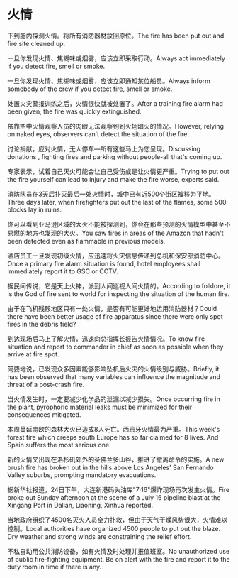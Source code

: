 # 火情

<p><span class="chinese">下到舱内探测火情。将所有消防器材放回原位。</span><span class="english">The fire has been put out and fire site cleaned up.</span></p>

<p><span class="chinese">一旦你发现火情、焦糊味或烟雾，应该立即采取行动。</span><span class="english">Always act immediately if you detect fire, smell or smoke.</span></p>

<p><span class="chinese">一旦你发现火情、焦糊味或烟雾，应该立即通知某位船员。</span><span class="english">Always inform somebody of the crew if you detect fire, smell or smoke.</span></p>

<p><span class="chinese">处置火灾警报训练之后，火情很快就被处置了。</span><span class="english">After a training fire alarm had been given, the fire was quickly extinguished.</span></p>

<p><span class="chinese">依靠空中火情观察人员的肉眼无法观察到到火场暗火的情况。</span><span class="english">However, relying on naked eyes, observers can't detect the situation of the fire.</span></p>

<p><span class="chinese">讨论捐献，应对火情，无人停车—所有这些马上为您呈现。</span><span class="english">Discussing donations , fighting fires and parking without people-all that's coming up.</span></p>

<p><span class="chinese">专家表示，试着自己灭火可能会让自己受伤或是让火情更严重。</span><span class="english">Trying to put out the fire yourself can lead to injury and make the fire worse, experts said.</span></p>

<p><span class="chinese">消防队员在3天后扑灭最后一处火情时，城中已有近500个街区被移为平地。</span><span class="english">Three days later, when firefighters put out the last of the flames, some 500 blocks lay in ruins.</span></p>

<p><span class="chinese">你可以看到亚马逊区域的大火不能被探测到，你会在那些预测的火情模型中甚至不易燃的地方也发现的大火。</span><span class="english">You saw fires in areas of the Amazon that hadn't been detected even as flammable in previous models.</span></p>

<p><span class="chinese">酒店员工一旦发现初级火情，应迅速将火灾信息传递到总机和保安部消防中心。</span><span class="english">Once a primary fire alarm situation is found, hotel employees shall immediately report it to GSC or CCTV.</span></p>

<p><span class="chinese">据民间传说，它是天上火神，派到人间巡视人间火情的。</span><span class="english">According to folklore, it is the God of fire sent to world for inspecting the situation of the human fire.</span></p>

<p><span class="chinese">由于在飞机残骸地区只有一处火情，是否有可能更好地运用消防器材？</span><span class="english">Could there have been better usage of fire apparatus since there were only spot fires in the debris field?</span></p>

<p><span class="chinese">到达现场后马上了解火情，迅速向总指挥长报告火情情况。</span><span class="english">To know fire situation and report to commander in chief as soon as possible when they arrive at fire spot.</span></p>

<p><span class="chinese">简要地说，已发现众多因素能够影响坠机后火灾的火情级别与威胁。</span><span class="english">Briefly, it has been observed that many variables can influence the magnitude and threat of a post-crash fire.</span></p>

<p><span class="chinese">当火情发生时，一定要减少化学品的泄漏以减少损失。</span><span class="english">Once occurring fire in the plant, pyrophoric material leaks must be minimized for their consequences mitigated.</span></p>

<p><span class="chinese">本周蔓延南欧的森林大火已造成8人死亡。西班牙火情最为严重。</span><span class="english">This week's forest fire which creeps south Europe has so far claimed for 8 lives. And Spain suffers the most serious one.</span></p>

<p><span class="chinese">新的火情又出现在洛杉矶郊外的圣佛兰多山谷，推进了撤离命令的实施。</span><span class="english">A new brush fire has broken out in the hills above Los Angeles' San Fernando Valley suburbs, prompting mandatory evacuations.</span></p>

<p><span class="chinese">据新华社报道，24日下午，大连新港码头油库"7·16"爆炸现场再次发生火情。</span><span class="english">Fire broke out Sunday afternoon at the scene of a July 16 pipeline blast at the Xingang Port in Dalian, Liaoning, Xinhua reported.</span></p>

<p><span class="chinese">当地政府组织了4500名灭火人员全力扑救，但由于天气干燥风势很大，火情难以控制。</span><span class="english">Local authorities have organized 4500 people to put out the blaze. Dry weather and strong winds are constraining the relief effort.</span></p>

<p><span class="chinese">不私自动用公共消防设备，如有火情及时处理并报值班室。</span><span class="english">No unauthorized use of public fire-fighting equipment. Be on alert with the fire and report it to the duty room in time if there is any.</span></p>

